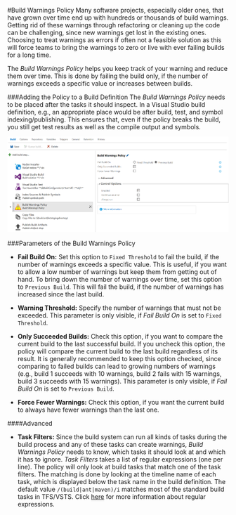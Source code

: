 #Build Warnings Policy
Many software projects, especially older ones, that have grown over time end up with hundreds or thousands of build warnings.
Getting rid of these warnings through refactoring or cleaning up the code can be challenging, since new warnings get lost in
the existing ones. Choosing to treat warnings as errors if often not a feasible solution as this will force teams to bring the
warnings to zero or live with ever failing builds for a long time.

The *Build Warnings Policy* helps you keep track of your warning and reduce them over time. This is done by failing the build only,
if the number of warnings exceeds a specific value or increases between builds.

###Adding the Policy to a Build Definition
The *Build Warnings Policy* needs to be placed after the tasks it should inspect. In a Visual Studio build definition, e.g., an
appropriate place would be after build, test, and symbol indexing/publishing. This ensures that, even if the policy breaks the
build, you still get test results as well as the compile output and symbols.

![Policy Placement](../assets/AddPolicy.png "Proper placement of the Build Warnings Policy")

###Parameters of the Build Warnings Policy
- **Fail Build On:** Set this option to `Fixed Threshold` to fail the build, if the number of warnings exceeds a specific value.
This is useful, if you want to allow a low number of warnings but keep them from getting out of hand. To bring down the number
of warnings over time, set this option to `Previous Build`. This will fail the build, if the number of warnings has increased
since the last build.

- **Warning Threshold:** Specify the number of warnings that must not be exceeded. This parameter is only visible, if *Fail Build On*
is set to `Fixed Threshold`.

- **Only Succeeded Builds:** Check this option, if you want to compare the current build to the last successful build. If you
uncheck this option, the policy will compare the current build to the last build regardless of its result. It is generally
recommended to keep this option checked, since comparing to failed builds can lead to growing numbers of warnings (e.g., build 1
succeeds with 10 warnings, build 2 fails with 15 warnings, build 3 succeeds with 15 warnings). This parameter is only visible, if
*Fail Build On* is set to `Previous Build`.

- **Force Fewer Warnings:** Check this option, if you want the current build to always have fewer warnings than the last one.

####Advanced
- **Task Filters:** Since the build system can run all kinds of tasks during the build process and any of these tasks can create
warnings, *Build Warnings Policy* needs to know, which tasks it should look at and which it has to ignore. *Task Filters* takes
a list of regular expressions (one per line). The policy will only look at build tasks that match one of the task filters. The
matching is done by looking at the timeline name of each task, which is displayed below the task name in the build definition. The
default value `/(build|ant|maven)/i` matches most of the standard build tasks in TFS/VSTS.
Click [here](developer.mozilla.org/en-US/docs/Web/JavaScript/Guide/Regular_Expressions) for more information about regular expressions. 